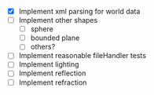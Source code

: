 - [x] Implement xml parsing for world data
- [ ] Implement other shapes
  - [ ] sphere
  - [ ] bounded plane
  - [ ] others?
- [ ] Implement reasonable fileHandler tests
- [ ] Implement lighting
- [ ] Implement reflection
- [ ] Implement refraction
